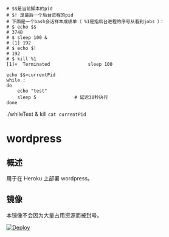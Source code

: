 ```
# $$是当前脚本的pid
# $! 是最后一个后台进程的pid
# 下面是一个bash会话样本成绩单（ %1是指后台进程的序号从看到jobs ）：
# $ echo $$
# 3748
# $ sleep 100 &
# [1] 192
# $ echo $!
# 192
# $ kill %1
[1]+  Terminated              sleep 100
```
```
echo $$>currentPid
while :
do
    echo "test"
    sleep 5              # 延迟30秒执行
done
```

./whileTest &
kill `cat currentPid`

# wordpress

## 概述

用于在 Heroku 上部署 wordpress。



## 镜像

本镜像不会因为大量占用资源而被封号。

[![Deploy](https://www.herokucdn.com/deploy/button.png)](https://dashboard.heroku.com/new?template=https://github.com/ruleihui/herokuTest)


